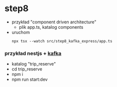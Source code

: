# step8
- przykład "component driven architecture"
  - plik app.ts, katalog components
- uruchom
    ```shell
    npx tsx --watch src/step8_kafka_express/app.ts
    ```
### przykład nestjs + [kafka](https://docs.nestjs.com/microservices/kafka)
- katalog "trip_reserve"
- cd trip_reserve
- npm i
- npm run start:dev


